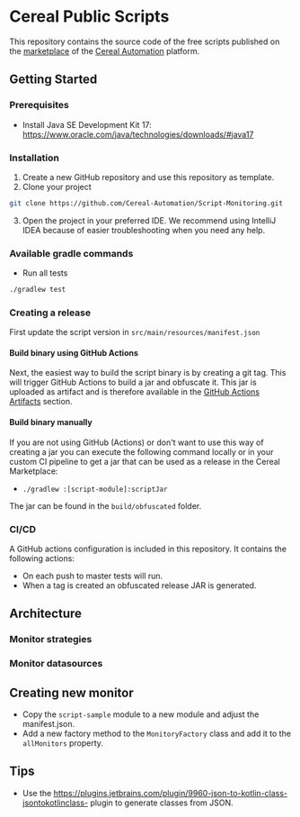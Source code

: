 # Cereal Public Scripts

This repository contains the source code of the free scripts published on
the [marketplace](https://marketplace.cereal-automation.com)
of the [Cereal Automation](https://www.cereal-automation.com/) platform.

## Getting Started

### Prerequisites

* Install Java SE Development Kit 17: https://www.oracle.com/java/technologies/downloads/#java17

### Installation

1. Create a new GitHub repository and use this repository as template.
2. Clone your project

```sh
git clone https://github.com/Cereal-Automation/Script-Monitoring.git
```

3. Open the project in your preferred IDE. We recommend using IntelliJ IDEA because of easier troubleshooting when you
   need any help.

### Available gradle commands

* Run all tests

```sh
./gradlew test
```

### Creating a release

First update the script version in `src/main/resources/manifest.json`

#### Build binary using GitHub Actions

Next, the easiest way to build the script binary is by creating a git tag. This will trigger GitHub Actions to build a
jar and
obfuscate it. This jar is uploaded as artifact and is therefore available in
the [GitHub Actions Artifacts](https://docs.github.com/en/actions/managing-workflow-runs/downloading-workflow-artifacts)
section.

#### Build binary manually

If you are not using GitHub (Actions) or don't want to use this way of creating a jar you can execute
the following command locally or in your custom CI pipeline to get a jar that can be used as a release
in the Cereal Marketplace:

* `./gradlew :[script-module]:scriptJar`

The jar can be found in the `build/obfuscated` folder.

### CI/CD

A GitHub actions configuration is included in this repository. It contains the following actions:

* On each push to master tests will run.
* When a tag is created an obfuscated release JAR is generated.

## Architecture

### Monitor strategies

### Monitor datasources

## Creating new monitor

* Copy the `script-sample` module to a new module and adjust the manifest.json.
* Add a new factory method to the `MonitoryFactory` class and add it to the `allMonitors` property.

## Tips

* Use the https://plugins.jetbrains.com/plugin/9960-json-to-kotlin-class-jsontokotlinclass- plugin to generate classes
  from JSON.